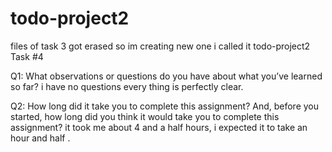 # todo-project2
files of task 3 got erased so im creating new one i called it todo-project2
   Task #4
   
Q1: What observations or questions do you have about what you’ve learned so far? i have no questions every thing is perfectly clear.

Q2: How long did it take you to complete this assignment? And, before you started, how long did you think it would take you to complete this assignment? it took me about 4 and a half hours, i expected it to take an hour and half .
 